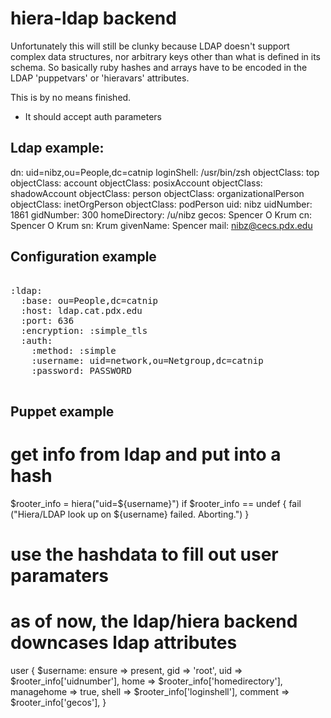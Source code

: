 # hiera-ldap backend

Unfortunately this will still be clunky because LDAP doesn't support complex
data structures, nor arbitrary keys other than what is defined in its schema.
So basically ruby hashes and arrays have to be encoded in the LDAP 'puppetvars'
or 'hieravars' attributes.

This is by no means finished.

- It should accept auth parameters


## Ldap example:

dn: uid=nibz,ou=People,dc=catnip
loginShell: /usr/bin/zsh
objectClass: top
objectClass: account
objectClass: posixAccount
objectClass: shadowAccount
objectClass: person
objectClass: organizationalPerson
objectClass: inetOrgPerson
objectClass: podPerson
uid: nibz
uidNumber: 1861
gidNumber: 300
homeDirectory: /u/nibz
gecos: Spencer O Krum
cn: Spencer O Krum
sn: Krum
givenName: Spencer
mail: nibz@cecs.pdx.edu


## Configuration example
<pre>

:ldap:
  :base: ou=People,dc=catnip
  :host: ldap.cat.pdx.edu
  :port: 636
  :encryption: :simple_tls
  :auth:
    :method: :simple
    :username: uid=network,ou=Netgroup,dc=catnip
    :password: PASSWORD

</pre>

## Puppet example

  # get info from ldap and put into a hash

  $rooter_info = hiera("uid=${username}")
  if $rooter_info == undef {
    fail ("Hiera/LDAP look up on ${username} failed. Aborting.")
  }

  # use the hashdata to fill out user paramaters
  # as of now, the ldap/hiera backend downcases ldap attributes

  user { $username:
    ensure     => present,
    gid        => 'root',
    uid        => $rooter_info['uidnumber'],
    home       => $rooter_info['homedirectory'],
    managehome => true,
    shell      => $rooter_info['loginshell'],
    comment    => $rooter_info['gecos'],
  }




